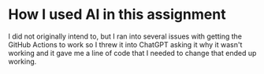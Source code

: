 # How I used AI in this assignment
I did not originally intend to, but I ran into several issues with getting the GitHub Actions to work so I threw it into ChatGPT asking it why it wasn't working and it gave me a line of code that I needed to change that ended up working.